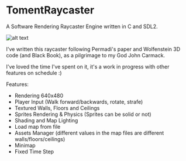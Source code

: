 # TomentRaycaster
A Software Rendering Raycaster Engine written in C and SDL2.

![alt text](https://i.imgur.com/B0JB8QJ.png)

I've written this raycaster following Permadi's paper and Wolfenstein 3D code (and Black Book), as a pilgrimage to my God John Carmack.

I've loved the time I've spent on it, it's a work in progress with other features on schedule :)

Features:
- Rendering 640x480
- Player Input (Walk forward/backwards, rotate, strafe)
- Textured Walls, Floors and Ceilings
- Sprites Rendering & Physics (Sprites can be solid or not)
- Shading and Map Lighting
- Load map from file
- Assets Manager (different values in the map files are different walls/floors/ceilings)
- Minimap
- Fixed Time Step
